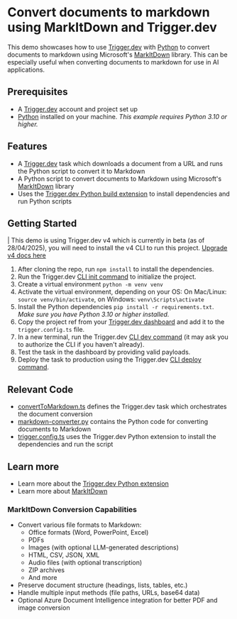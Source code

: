 # Convert documents to markdown using MarkItDown and Trigger.dev

This demo showcases how to use [Trigger.dev](https://trigger.dev) with [Python](https://www.python.org/) to convert documents to markdown using Microsoft's [MarkItDown](https://github.com/microsoft/markitdown) library. This can be especially useful when converting documents to markdown for use in AI applications.

## Prerequisites

- A [Trigger.dev](https://trigger.dev) account and project set up
- [Python](https://www.python.org/) installed on your machine. _This example requires Python 3.10 or higher._

## Features

- A [Trigger.dev](https://trigger.dev) task which downloads a document from a URL and runs the Python script to convert it to Markdown
- A Python script to convert documents to Markdown using Microsoft's [MarkItDown](https://github.com/microsoft/markitdown) library
- Uses the [Trigger.dev Python build extension](https://trigger.dev/docs/config/extensions/pythonExtension) to install dependencies and run Python scripts

## Getting Started

| This demo is using Trigger.dev v4 which is currently in beta (as of 28/04/2025), you will need to install the v4 CLI to run this project. [Upgrade v4 docs here](https://trigger.dev/docs/upgrade-to-v4#installation)

1. After cloning the repo, run `npm install` to install the dependencies.
2. Run the Trigger.dev [CLI init command](https://trigger.dev/docs/cli-init-commands#cli-init-command) to initialize the project.
3. Create a virtual environment `python -m venv venv`
4. Activate the virtual environment, depending on your OS: On Mac/Linux: `source venv/bin/activate`, on Windows: `venv\Scripts\activate`
5. Install the Python dependencies `pip install -r requirements.txt`. _Make sure you have Python 3.10 or higher installed._
6. Copy the project ref from your [Trigger.dev dashboard](https://cloud.trigger.dev) and add it to the `trigger.config.ts` file.
7. In a new terminal, run the Trigger.dev [CLI dev command](https://trigger.dev/docs/cli-dev-commands#cli-dev-command) (it may ask you to authorize the CLI if you haven't already).
8. Test the task in the dashboard by providing valid payloads.
9. Deploy the task to production using the Trigger.dev [CLI deploy command](https://trigger.dev/docs/cli-deploy-commands#cli-deploy-command).

## Relevant Code

- [convertToMarkdown.ts](./src/trigger/convertToMarkdown.ts) defines the Trigger.dev task which orchestrates the document conversion
- [markdown-converter.py](./src/python/markdown-converter.py) contains the Python code for converting documents to Markdown
- [trigger.config.ts](./trigger.config.ts) uses the Trigger.dev Python extension to install the dependencies and run the script

## Learn more

- Learn more about the [Trigger.dev Python extension](https://trigger.dev/docs/config/extensions/pythonExtension)
- Learn more about [MarkItDown](https://github.com/microsoft/markitdown)

### MarkItDown Conversion Capabilities

- Convert various file formats to Markdown:
  - Office formats (Word, PowerPoint, Excel)
  - PDFs
  - Images (with optional LLM-generated descriptions)
  - HTML, CSV, JSON, XML
  - Audio files (with optional transcription)
  - ZIP archives
  - And more
- Preserve document structure (headings, lists, tables, etc.)
- Handle multiple input methods (file paths, URLs, base64 data)
- Optional Azure Document Intelligence integration for better PDF and image conversion
